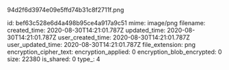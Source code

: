 94d2f6d3974e09e5ffd74b31c8f2711f.png

id: bef63c528e6d4a498b95ce4a917a9c51
mime: image/png
filename: 
created_time: 2020-08-30T14:21:01.787Z
updated_time: 2020-08-30T14:21:01.787Z
user_created_time: 2020-08-30T14:21:01.787Z
user_updated_time: 2020-08-30T14:21:01.787Z
file_extension: png
encryption_cipher_text: 
encryption_applied: 0
encryption_blob_encrypted: 0
size: 22380
is_shared: 0
type_: 4